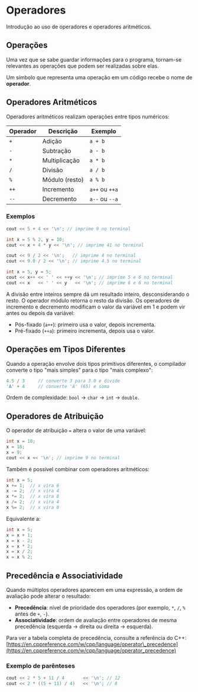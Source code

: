 # Operadores

Introdução ao uso de operadores e operadores aritméticos.

## Operações

Uma vez que se sabe guardar informações para o programa, tornam-se relevantes as operações que podem ser realizadas sobre elas.

Um símbolo que representa uma operação em um código recebe o nome de **operador**.

## Operadores Aritméticos

Operadores aritméticos realizam operações entre tipos numéricos:

| Operador | Descrição      | Exemplo        |
| -------- | -------------- | -------------- |
| `+`      | Adição         | `a + b`        |
| `-`      | Subtração      | `a - b`        |
| `*`      | Multiplicação  | `a * b`        |
| `/`      | Divisão        | `a / b`        |
| `%`      | Módulo (resto) | `a % b`        |
| `++`     | Incremento     | `a++` ou `++a` |
| `--`     | Decremento     | `a--` ou `--a` |

### Exemplos

```cpp
cout << 5 + 4 << '\n'; // imprime 9 no terminal
````

```cpp
int x = 5 % 2, y = 10;
cout << x + 4 * y << '\n'; // imprime 41 no terminal
```

```cpp
cout << 9 / 2 << '\n';   // imprime 4 no terminal
cout << 9.0 / 2 << '\n'; // imprime 4.5 no terminal
```

```cpp
int x = 5, y = 5;
cout << x++ << ' ' << ++y << '\n'; // imprime 5 e 6 no terminal
cout << x   << ' ' << y   << '\n'; // imprime 6 e 6 no terminal
```

A divisão entre inteiros sempre dá um resultado inteiro, desconsiderando o resto.
O operador módulo retorna o resto da divisão.
Os operadores de incremento e decremento modificam o valor da variável em 1 e podem vir antes ou depois da variável:

* Pós-fixado (`a++`): primeiro usa o valor, depois incrementa.
* Pré-fixado (`++a`): primeiro incrementa, depois usa o valor.

## Operações em Tipos Diferentes

Quando a operação envolve dois tipos primitivos diferentes, o compilador converte o tipo "mais simples" para o tipo "mais complexo":

```cpp
4.5 / 3     // converte 3 para 3.0 e divide
'A' + 4     // converte 'A' (65) e soma
```

Ordem de complexidade: `bool` → `char` → `int` → `double`.

## Operadores de Atribuição

O operador de atribuição `=` altera o valor de uma variável:

```cpp
int x = 10;
x = 18;
x = 9;
cout << x << '\n'; // imprime 9 no terminal
```

Também é possível combinar com operadores aritméticos:

```cpp
int x = 5;
x += 1;  // x vira 6
x -= 2;  // x vira 4
x *= 2;  // x vira 8
x /= 2;  // x vira 4
x %= 2;  // x vira 0
```

Equivalente a:

```cpp
int x = 5;
x = x + 1;
x = x - 2;
x = x * 2;
x = x / 2;
x = x % 2;
```

## Precedência e Associatividade

Quando múltiplos operadores aparecem em uma expressão, a ordem de avaliação pode alterar o resultado:

* **Precedência**: nível de prioridade dos operadores (por exemplo, `*`, `/`, `%` antes de `+`, `-`).
* **Associatividade**: ordem de avaliação entre operadores de mesma precedência (esquerda → direita ou direita → esquerda).

Para ver a tabela completa de precedência, consulte a referência do C++:
[https://en.cppreference.com/w/cpp/language/operator\_precedence](https://en.cppreference.com/w/cpp/language/operator_precedence)

### Exemplo de parênteses

```cpp
cout << 2 * 5 + 11 / 4       << '\n'; // 12
cout << 2 * ((5 + 11) / 4)   << '\n'; // 8
```

